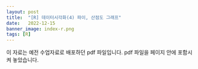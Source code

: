 ```yaml
---
layout: post
title:  "[R] 데이터시각화(4) 파이, 산점도 그래프"
date:   2022-12-15
banner_image: index-r.png
tags: [R]
---
```


이 자료는 예전 수업자료로 배포하던 pdf 파일입니다. pdf 파일을 페이지 안에 포함시켜 놓았습니다.



<object data="/files/pdf/r-visual-4.pdf" type="application/pdf" width="100%" height="640px"></object>